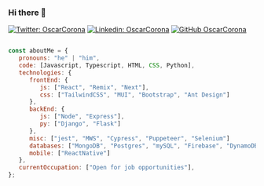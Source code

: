 ### Hi there 👋

[![Twitter: OscarCorona](https://img.shields.io/twitter/follow/OscarBCorona?style=social)](https://twitter.com/OscarBCorona)
[![Linkedin: OscarCorona](https://img.shields.io/badge/-oscarabcorona-blue?style=flat-square&logo=Linkedin&logoColor=white&link=https://www.linkedin.com/in/oscarabcorona/)](https://www.linkedin.com/in/oscarabcorona/)
[![GitHub OscarCorona](https://img.shields.io/github/followers/Aquil3sVoy?label=follow&style=social)](https://github.com/Aquil3sVoy)

```javascript

const aboutMe = {
   pronouns: "he" | "him",
   code: [Javascript, Typescript, HTML, CSS, Python],
   technologies: {
      frontEnd: {
         js: ["React", "Remix", "Next"],
         css: ["TailwindCSS", "MUI", "Bootstrap", "Ant Design"]
      },
      backEnd: { 
         js: ["Node", "Express"], 
         py: ["Django", "Flask"]
      },
      misc: ["jest", "MWS", "Cypress", "Puppeteer", "Selenium"]
      databases: ["MongoDB", "Postgres", "mySQL", "Firebase", "DynamoDB"],
      mobile: ["ReactNative"]
   },
   currentOccupation: ["Open for job opportunities"], 
};
```

<!--
**Aquil3sVoy/Aquil3sVoy** is a ✨ _special_ ✨ repository because its `README.md` (this file) appears on your GitHub profile.

Here are some ideas to get you started:

- 🔭 I’m currently working on ...
- 🌱 I’m currently learning ...
- 👯 I’m looking to collaborate on ...
- 🤔 I’m looking for help with ...
- 💬 Ask me about ...
- 📫 How to reach me: ...
- 😄 Pronouns: ...
- ⚡ Fun fact: ...
-->
